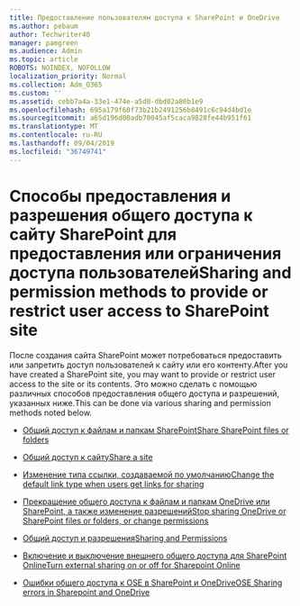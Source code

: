 ```yaml
---
title: Предоставление пользователям доступа к SharePoint и OneDrive
ms.author: pebaum
author: Techwriter40
manager: pamgreen
ms.audience: Admin
ms.topic: article
ROBOTS: NOINDEX, NOFOLLOW
localization_priority: Normal
ms.collection: Adm_O365
ms.custom: ''
ms.assetid: cebb7a4a-33e1-474e-a5d0-dbd02a80b1e9
ms.openlocfilehash: 695a179f60f73b21b2491256b8491c6c94d4bd1e
ms.sourcegitcommit: a65d196d00adb70045af5caca9828fe44b951f61
ms.translationtype: MT
ms.contentlocale: ru-RU
ms.lasthandoff: 09/04/2019
ms.locfileid: "36749741"
---
```

# <a name="sharing-and-permission-methods-to-provide-or-restrict-user-access-to-sharepoint-site"></a><span data-ttu-id="1a669-102">Способы предоставления и разрешения общего доступа к сайту SharePoint для предоставления или ограничения доступа пользователей</span><span class="sxs-lookup"><span data-stu-id="1a669-102">Sharing and permission methods to provide or restrict user access to SharePoint site</span></span>

<span data-ttu-id="1a669-103">После создания сайта SharePoint может потребоваться предоставить или запретить доступ пользователей к сайту или его контенту.</span><span class="sxs-lookup"><span data-stu-id="1a669-103">After you have created a SharePoint site, you may want to provide or restrict user access to the site or its contents.</span></span> <span data-ttu-id="1a669-104">Это можно сделать с помощью различных способов предоставления общего доступа и разрешений, указанных ниже.</span><span class="sxs-lookup"><span data-stu-id="1a669-104">This can be done via various sharing and permission methods noted below.</span></span>

- [<span data-ttu-id="1a669-105">Общий доступ к файлам и папкам SharePoint</span><span class="sxs-lookup"><span data-stu-id="1a669-105">Share SharePoint files or folders</span></span>](https://support.office.com/article/share-sharepoint-files-or-folders-1fe37332-0f9a-4719-970e-d2578da4941c)

- [<span data-ttu-id="1a669-106">Общий доступ к сайту</span><span class="sxs-lookup"><span data-stu-id="1a669-106">Share a site</span></span>](https://support.office.com/article/share-a-site-958771a8-d041-4eb8-b51c-afea2eae3658)

- [<span data-ttu-id="1a669-107">Изменение типа ссылки, создаваемой по умолчанию</span><span class="sxs-lookup"><span data-stu-id="1a669-107">Change the default link type when users get links for sharing</span></span>](https://docs.microsoft.com/sharepoint/change-default-sharing-link)

- [<span data-ttu-id="1a669-108">Прекращение общего доступа к файлам и папкам OneDrive или SharePoint, а также изменение разрешений</span><span class="sxs-lookup"><span data-stu-id="1a669-108">Stop sharing OneDrive or SharePoint files or folders, or change permissions</span></span>](https://support.office.com/article/stop-sharing-onedrive-or-sharepoint-files-or-folders-or-change-permissions-0a36470f-d7fe-40a0-bd74-0ac6c1e13323)

- [<span data-ttu-id="1a669-109">Общий доступ и разрешения</span><span class="sxs-lookup"><span data-stu-id="1a669-109">Sharing and Permissions</span></span>](https://support.office.com/article/Sharing-and-permissions-ac85fbf1-2431-49bf-8690-f1a2b98af65f#ID0EAABAAA=Manage_permissions)

- [<span data-ttu-id="1a669-110">Включение и выключение внешнего общего доступа для SharePoint Online</span><span class="sxs-lookup"><span data-stu-id="1a669-110">Turn external sharing on or off for Sharepoint Online</span></span>](https://docs.microsoft.com/sharepoint/turn-external-sharing-on-or-off)

- [<span data-ttu-id="1a669-111">Ошибки общего доступа к OSE в SharePoint и OneDrive</span><span class="sxs-lookup"><span data-stu-id="1a669-111">OSE Sharing errors in Sharepoint and OneDrive</span></span>](https://docs.microsoft.com/sharepoint/sharepoint-onedrive-error-message)




